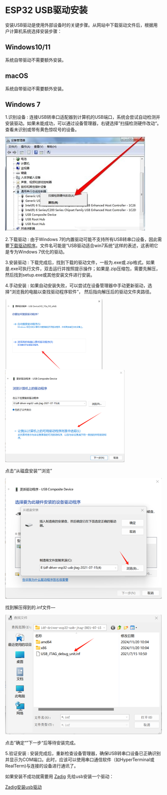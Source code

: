 # ESP32 USB驱动安装

安装USB驱动是使用外部设备时的关键步骤。从网站中下载驱动文件后，根据用户计算机系统选择安装步骤：

## Windows10/11

系统自带驱动不需要额外安装。

## macOS

系统自带驱动不需要额外安装。

## Windows 7

1.识别设备 :  连接USB转串口适配器到计算机的USB端口，系统会尝试自动检测并安装驱动。如果未能成功，可以通过设备管理器，右键选择”扫描检测硬件改动“。查看未识别或带有黄色惊叹号的设备。

![](picture\1.png)

2.下载驱动 :  由于Windows  7的内置驱动可能不支持所有USB转串口设备，因此需要[下载驱动程序](https://dl.espressif.com/dl/idf-driver/idf-driver-esp32-usb-jtag-2021-07-15.zip)。文件名可能是“USB驱动适合win7系统”这样的表述，这表明它是专为Windows 7优化的驱动。

3.安装驱动 : 下载完成后，找到下载的驱动文件，一般为.exe或.zip格式。如果是.exe可执行文件，双击运行并按照提示操作；如果是.zip压缩包，需要先解压，然后找到setup.exe或其他安装文件进行安装。

4.手动安装 : 如果自动安装失败，可以尝试在设备管理器中手动更新驱动，选择“浏览我的电脑以查找驱动程序软件”， 然后指向解压后的驱动文件夹路径。

<img src="picture\2.png" style="zoom: 50%;" /><img src="picture\3.png" style="zoom: 50%;" />

点击“从磁盘安装“”浏览”

![](picture\4.png)

找到解压得到的.inf文件—

![](picture\5.png)

点击”确定“”下一步“后等待安装完成。

5.验证安装 : 安装完成后，重新检查设备管理器，确保USB转串口设备已正确识别并显示为COM端口。此时，应该可以使用串口通信软件（如HyperTerminal或RealTerm)与连接的设备进行通讯了。

如果安装不成功就需要用 [Zadig](https://zadig.akeo.ie/) 先给usb安装一个驱动：

 [Zadig安装usb驱动](https://blog.csdn.net/qq_62078117/article/details/135510767) 